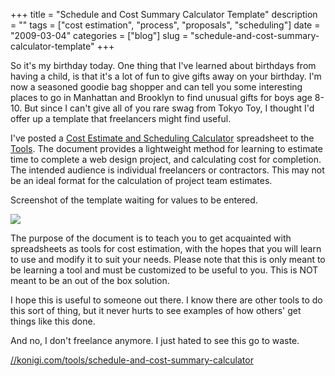 +++
title = "Schedule and Cost Summary Calculator Template"
description = ""
tags = ["cost estimation", "process", "proposals", "scheduling"]
date = "2009-03-04"
categories = ["blog"]
slug = "schedule-and-cost-summary-calculator-template"
+++



<p>So it's my birthday today. One thing that I've learned about birthdays from having a child, is that it's a lot of fun to give gifts away on your birthday. I'm now a seasoned goodie bag shopper and can tell you some interesting places to go in Manhattan and Brooklyn to find unusual gifts for boys age 8-10. But since I can't give all of you rare swag from Tokyo Toy, I thought I'd offer up a template that freelancers might find useful. </p>
<p>I've posted a <a href="../tools/schedule-and-cost-summary-calculator.html">Cost Estimate and Scheduling Calculator</a> spreadsheet to the <a href="../tools/overview/index.html">Tools</a>. The document provides a lightweight method for learning to estimate time to complete a web design project, and calculating cost for completion. The intended audience is individual freelancers or contractors. This may not be an ideal format for the calculation of project team estimates. </p>
<p>Screenshot of the template waiting for values to be entered.</p>
<div class="notebook-image"><img src="http://konigi.s3.amazonaws.com/tools/schedule-cost-calculator/schedule-cost-summary.png" /></div>
<p>The purpose of the document is to teach you to get acquainted with spreadsheets as tools for cost estimation, with the hopes that you will learn to use and modify it to suit your needs. Please note that this is only meant to be learning a tool and must be customized to be useful to you. This is NOT meant to be an out of the box solution.</p>
<p>I hope this is useful to someone out there. I know there are other tools to do this sort of thing, but it never hurts to see examples of how others' get things like this done.</p>
<p>And no, I don't freelance anymore. I just hated to see this go to waste. </p>
    
  <a href="../tools/schedule-and-cost-summary-calculator.html">//konigi.com/tools/schedule-and-cost-summary-calculator</a>
